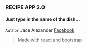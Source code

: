 ### RECIPE APP 2.0

#### Just type in the name of the dish...

`Author` Jace Alexander
[Facebook](www.facebook.com/chidindu.aneke)

> Made with react and bootstrap
